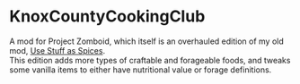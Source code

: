 # KnoxCountyCookingClub
A mod for Project Zomboid, which itself is an overhauled edition of my old mod, [Use Stuff as Spices](https://github.com/CyrusJazzberry/usestuffasspices).</br>
This edition adds more types of craftable and forageable foods, and tweaks some vanilla items to either have nutritional value or forage definitions.
